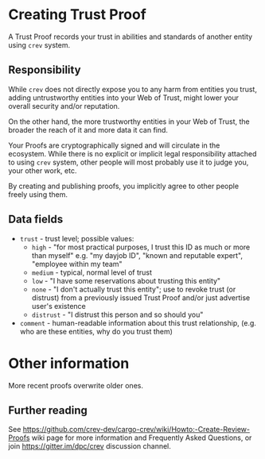 # Creating Trust Proof

A Trust Proof records your trust in abilities and standards of another
entity using `crev` system.

## Responsibility

While `crev` does not directly expose you to any harm from
entities you trust, adding untrustworthy entities into your
Web of Trust, might lower your overall security and/or reputation.

On the other hand, the more trustworthy entities in your Web of Trust,
the broader the reach of it and more data it can find.

Your Proofs are cryptographically signed and will circulate in the ecosystem.
While there is no explicit or implicit legal responsibility attached to
using `crev` system, other people will most probably use it to judge you,
your other work, etc.

By creating and publishing proofs, you implicitly agree to other people freely using them.

## Data fields

* `trust` - trust level; possible values:
  * `high` - "for most practical purposes, I trust this ID as much or more
             than myself" e.g. "my dayjob ID", "known and reputable expert",
             "employee within my team"
  * `medium` - typical, normal level of trust
  * `low` - "I have some reservations about trusting this entity"
  * `none` - "I don't actually trust this entity"; use to revoke trust
             (or distrust) from a previously issued Trust Proof
             and/or just advertise user's existence
  * `distrust` - "I distrust this person and so should you"
* `comment` - human-readable information about this trust relationship,
             (e.g. who are these entities, why do you trust them)

# Other information

More recent proofs overwrite older ones.

## Further reading

See https://github.com/crev-dev/cargo-crev/wiki/Howto:-Create-Review-Proofs wiki
page for more information and Frequently Asked Questions, or join
https://gitter.im/dpc/crev discussion channel.
